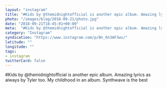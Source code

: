 ```yaml
---
layout: "instagram"
title: "#Kids by @themidnightofficial is another epic album. Amazing lyrics as always by Tyler too. My child"
photo: "/images/blog/2018-09-21/photo.jpg"
date: "2018-09-21T18:45:01+00:00"
meta:  "#Kids by @themidnightofficial is another epic album. Amazing lyrics as always by Tyler too. My child"
category: "Instagram"
syndication: "https://www.instagram.com/p/Bn_6n3AF3ws/"
latitude: ""
longitude: ""
tags:
- instagram
twitterCard: false
---
```

#Kids by @themidnightofficial is another epic album. Amazing lyrics as always by Tyler too. My childhood in an album. Synthwave is the best

